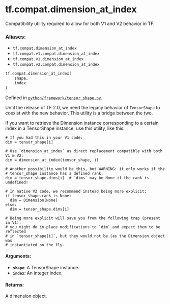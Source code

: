 <div itemscope itemtype="http://developers.google.com/ReferenceObject">
<meta itemprop="name" content="tf.compat.dimension_at_index" />
<meta itemprop="path" content="Stable" />
</div>

# tf.compat.dimension_at_index

Compatibility utility required to allow for both V1 and V2 behavior in TF.

### Aliases:

* `tf.compat.dimension_at_index`
* `tf.compat.v1.compat.dimension_at_index`
* `tf.compat.v1.dimension_at_index`
* `tf.compat.v2.compat.dimension_at_index`

``` python
tf.compat.dimension_at_index(
    shape,
    index
)
```



Defined in [`python/framework/tensor_shape.py`](/code/stable/tensorflow/python/framework/tensor_shape.py).

<!-- Placeholder for "Used in" -->

Until the release of TF 2.0, we need the legacy behavior of `TensorShape` to
coexist with the new behavior. This utility is a bridge between the two.

If you want to retrieve the Dimension instance corresponding to a certain
index in a TensorShape instance, use this utility, like this:

```
# If you had this in your V1 code:
dim = tensor_shape[i]

# Use `dimension_at_index` as direct replacement compatible with both V1 & V2:
dim = dimension_at_index(tensor_shape, i)

# Another possibility would be this, but WARNING: it only works if the
# tensor_shape instance has a defined rank.
dim = tensor_shape.dims[i]  # `dims` may be None if the rank is undefined!

# In native V2 code, we recommend instead being more explicit:
if tensor_shape.rank is None:
  dim = Dimension(None)
else:
  dim = tensor_shape.dims[i]

# Being more explicit will save you from the following trap (present in V1):
# you might do in-place modifications to `dim` and expect them to be reflected
# in `tensor_shape[i]`, but they would not be (as the Dimension object was
# instantiated on the fly.
```

#### Arguments:


* <b>`shape`</b>: A TensorShape instance.
* <b>`index`</b>: An integer index.


#### Returns:

A dimension object.
